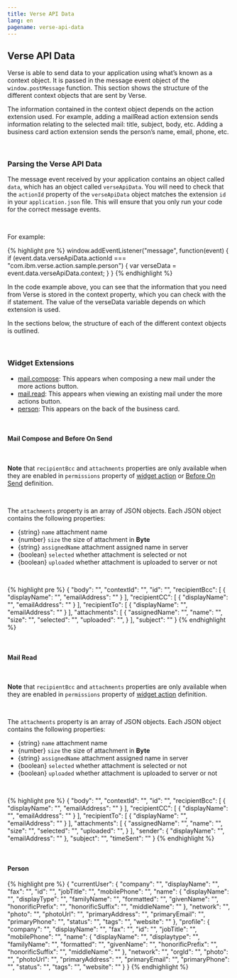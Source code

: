 ```yaml
---
title: Verse API Data
lang: en
pagename: verse-api-data
---
```


## Verse API Data
Verse is able to send data to your application using what’s known as a context object. It is passed in the message event object of the `window.postMessage` function. This section shows the structure of the different context objects that are sent by Verse.

The information contained in the context object depends on the action extension used. For example, adding a mailRead action extension sends information relating to the selected mail: title, subject, body, etc. Adding a business card action extension sends the person’s name, email, phone, etc.

&nbsp;

### Parsing the Verse API Data
The message event received by your application contains an object called `data`, which has an object called `verseApiData`. You will need to check that the `actionId` property of the `verseApiData` object matches the extension `id` in your `application.json` file. This will ensure that you only run your code for the correct message events.

&nbsp;

For example:

{% highlight pre %}
window.addEventListener("message", function(event) {
  if (event.data.verseApiData.actionId === "com.ibm.verse.action.sample.person") {
    var verseData = event.data.verseApiData.context;
  }
}
{% endhighlight %}

In the code example above, you can see that the information that you need from Verse is stored in the context property, which you can check with the if statement. The value of the verseData variable depends on which extension is used.

In the sections below, the structure of each of the different context objects is outlined.

&nbsp;

### Widget Extensions
- [mail.compose](#mail-compose): This appears when composing a new mail under the more actions button.
- [mail.read](#mail-read): This appears when viewing an existing mail under the more actions button.
- [person](#person): This appears on the back of the business card.

&nbsp;

#### Mail Compose and Before On Send

&nbsp;

**Note** that `recipientBcc` and `attachments` properties are only available when they are enabled in `permissions` property of [widget action](#Optional-Properties-for-a-Widget-Action) or [Before On Send](#Optional-Properties-for-a-Before-On-Send) definition.

&nbsp;

The `attachments` property is an array of JSON objects. Each JSON object contains the following properties:
- {string} `name` attachment name
- {number} `size` the size of attachment in **Byte**
- {string} `assignedName` attachment assigned name in server
- {boolean} `selected` whether attachment is selected or not
- {boolean} `uploaded` whether attachment is uploaded to server or not

&nbsp;

{% highlight pre %}
{
  "body": "",
  "contextId": "",
  "id": "",
  "recipientBcc": [
    {
      "displayName": "",
      "emailAddress": ""
    }
  ],
  "recipientCC": [
    {
      "displayName": "",
      "emailAddress": ""
    }
  ],
  "recipientTo": [
    {
      "displayName": "",
      "emailAddress": ""
    }
  ],
  "attachments": [
    {
      "assignedName": "",
      "name": "",
      "size": "",
      "selected": "",
      "uploaded": "",
    }
  ],
  "subject": ""
}
{% endhighlight %}

&nbsp;

#### Mail Read

&nbsp;

**Note** that `recipientBcc` and `attachments` properties are only available when they are enabled in `permissions` property of [widget action](#Optional-Properties-for-a-Widget-Action) definition.

&nbsp;

The `attachments` property is an array of JSON objects. Each JSON object contains the following properties:
- {string} `name` attachment name
- {number} `size` the size of attachment in **Byte**
- {string} `assignedName` attachment assigned name in server
- {boolean} `selected` whether attachment is selected or not
- {boolean} `uploaded` whether attachment is uploaded to server or not

&nbsp;

{% highlight pre %}
{
  "body": "",
  "contextId": "",
  "id": "",
  "recipientBcc": [
    {
      "displayName": "",
      "emailAddress": ""
    }
  ],
  "recipientCC": [
    {
      "displayName": "",
      "emailAddress": ""
    }
  ],
  "recipientTo": [
    {
      "displayName": "",
      "emailAddress": ""
    }
  ],
  "attachments": [
    {
      "assignedName": "",
      "name": "",
      "size": "",
      "selected": "",
      "uploaded": "",
    }
  ],
  "sender": {
    "displayName": "",
    "emailAddress": ""
  },
  "subject": "",
  "timeSent": ""
}
{% endhighlight %}

&nbsp;

#### Person
{% highlight pre %}
{
  "currentUser": {
    "company": "",
    "displayName": "",
    "fax": "",
    "id": "",
    "jobTitle": "",
    "mobilePhone": "",
    "name": {
      "displayName": "",
      "displayType": "",
      "familyName": "",
      "formatted": "",
      "givenName": "",
      "honorificPrefix": "",
      "honorificSuffix": "",
      "middleName": ""
    },
    "network": "",
    "photo": "",
    "photoUrl": "",
    "primaryAddress": "",
    "primaryEmail": "",
    "primaryPhone": "",
    "status": "",
    "tags": "",
    "website": ""
  },
  "profile": {
    "company": "",
    "displayName": "",
    "fax": "",
    "id": "",
    "jobTitle": "",
    "mobilePhone": "",
    "name": {
      "displayName": "",
      "displaytype": "",
      "familyName": "",
      "formatted": "",
      "givenName": "",
      "honorificPrefix": "",
      "honorificSuffix": "",
      "middleName": ""
    },
    "network": "",
    "orgId": "",
    "photo": "",
    "photoUrl": "",
    "primaryAddress": "",
    "primaryEmail": "",
    "primaryPhone": "",
    "status": "",
    "tags": "",
    "website": ""
  }
}
{% endhighlight %}